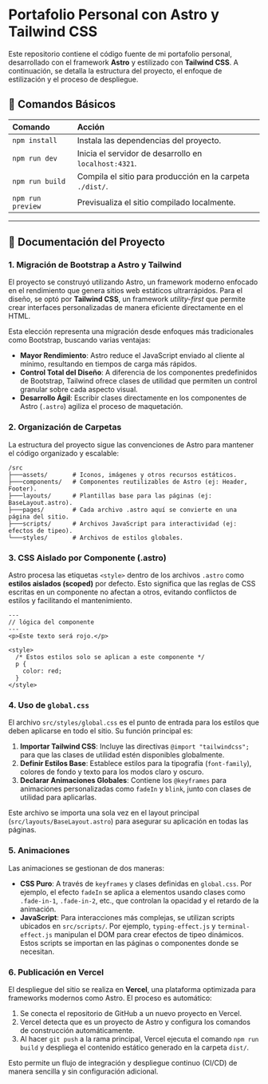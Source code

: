 # Portafolio Personal con Astro y Tailwind CSS

Este repositorio contiene el código fuente de mi portafolio personal, desarrollado con el framework **Astro** y estilizado con **Tailwind CSS**. A continuación, se detalla la estructura del proyecto, el enfoque de estilización y el proceso de despliegue.

## 🚀 Comandos Básicos

| Comando | Acción |
| :--- | :--- |
| `npm install` | Instala las dependencias del proyecto. |
| `npm run dev` | Inicia el servidor de desarrollo en `localhost:4321`. |
| `npm run build` | Compila el sitio para producción en la carpeta `./dist/`. |
| `npm run preview` | Previsualiza el sitio compilado localmente. |

---

## 📖 Documentación del Proyecto

### 1. Migración de Bootstrap a Astro y Tailwind

El proyecto se construyó utilizando Astro, un framework moderno enfocado en el rendimiento que genera sitios web estáticos ultrarrápidos. Para el diseño, se optó por **Tailwind CSS**, un framework *utility-first* que permite crear interfaces personalizadas de manera eficiente directamente en el HTML.

Esta elección representa una migración desde enfoques más tradicionales como Bootstrap, buscando varias ventajas:
- **Mayor Rendimiento**: Astro reduce el JavaScript enviado al cliente al mínimo, resultando en tiempos de carga más rápidos.
- **Control Total del Diseño**: A diferencia de los componentes predefinidos de Bootstrap, Tailwind ofrece clases de utilidad que permiten un control granular sobre cada aspecto visual.
- **Desarrollo Ágil**: Escribir clases directamente en los componentes de Astro (`.astro`) agiliza el proceso de maquetación.

### 2. Organización de Carpetas

La estructura del proyecto sigue las convenciones de Astro para mantener el código organizado y escalable:

```
/src
├───assets/       # Iconos, imágenes y otros recursos estáticos.
├───components/   # Componentes reutilizables de Astro (ej: Header, Footer).
├───layouts/      # Plantillas base para las páginas (ej: BaseLayout.astro).
├───pages/        # Cada archivo .astro aquí se convierte en una página del sitio.
├───scripts/      # Archivos JavaScript para interactividad (ej: efectos de tipeo).
└───styles/       # Archivos de estilos globales.
```

### 3. CSS Aislado por Componente (.astro)

Astro procesa las etiquetas `<style>` dentro de los archivos `.astro` como **estilos aislados (scoped)** por defecto. Esto significa que las reglas de CSS escritas en un componente no afectan a otros, evitando conflictos de estilos y facilitando el mantenimiento.

```astro
---
// lógica del componente
---
<p>Este texto será rojo.</p>

<style>
  /* Estos estilos solo se aplican a este componente */
  p {
    color: red;
  }
</style>
```

### 4. Uso de `global.css`

El archivo `src/styles/global.css` es el punto de entrada para los estilos que deben aplicarse en todo el sitio. Su función principal es:
1.  **Importar Tailwind CSS**: Incluye las directivas `@import "tailwindcss";` para que las clases de utilidad estén disponibles globalmente.
2.  **Definir Estilos Base**: Establece estilos para la tipografía (`font-family`), colores de fondo y texto para los modos claro y oscuro.
3.  **Declarar Animaciones Globales**: Contiene los `@keyframes` para animaciones personalizadas como `fadeIn` y `blink`, junto con clases de utilidad para aplicarlas.

Este archivo se importa una sola vez en el layout principal (`src/layouts/BaseLayout.astro`) para asegurar su aplicación en todas las páginas.

### 5. Animaciones

Las animaciones se gestionan de dos maneras:
- **CSS Puro**: A través de `keyframes` y clases definidas en `global.css`. Por ejemplo, el efecto `fadeIn` se aplica a elementos usando clases como `.fade-in-1`, `.fade-in-2`, etc., que controlan la opacidad y el retardo de la animación.
- **JavaScript**: Para interacciones más complejas, se utilizan scripts ubicados en `src/scripts/`. Por ejemplo, `typing-effect.js` y `terminal-effect.js` manipulan el DOM para crear efectos de tipeo dinámicos. Estos scripts se importan en las páginas o componentes donde se necesitan.

### 6. Publicación en Vercel

El despliegue del sitio se realiza en **Vercel**, una plataforma optimizada para frameworks modernos como Astro. El proceso es automático:
1.  Se conecta el repositorio de GitHub a un nuevo proyecto en Vercel.
2.  Vercel detecta que es un proyecto de Astro y configura los comandos de construcción automáticamente.
3.  Al hacer `git push` a la rama principal, Vercel ejecuta el comando `npm run build` y despliega el contenido estático generado en la carpeta `dist/`.

Esto permite un flujo de integración y despliegue continuo (CI/CD) de manera sencilla y sin configuración adicional.
